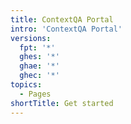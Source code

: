 ```yaml
---
title: ContextQA Portal
intro: 'ContextQA Portal'
versions:
  fpt: '*'
  ghes: '*'
  ghae: '*'
  ghec: '*'
topics:
  - Pages
shortTitle: Get started
---
```



